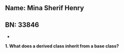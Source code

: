 
## Name: Mina Sherif Henry
## BN: 33846
-
**1. What does a derived class inherit from a base class?**

